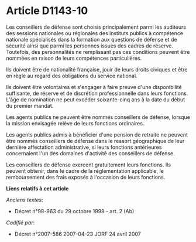 # Article D1143-10

Les conseillers de défense sont choisis principalement parmi les auditeurs des sessions nationales ou régionales des
instituts publics à compétence nationale spécialisés dans la formation aux questions de défense et de sécurité ainsi que
parmi les personnes issues des cadres de réserve. Toutefois, des personnalités ne remplissant pas ces conditions peuvent être
nommées en raison de leurs compétences particulières.

Ils doivent être de nationalité française, jouir de leurs droits civiques et être en règle au regard des obligations du
service national.

Ils doivent être volontaires et s'engager à faire preuve d'une disponibilité suffisante, de réserve et de discrétion
professionnelle dans leurs fonctions. L'âge de nomination ne peut excéder soixante-cinq ans à la date du début du premier
mandat.

Les agents publics ne peuvent être nommés conseillers de défense, lorsque la mission envisagée relève de leurs fonctions
ordinaires.

Les agents publics admis à bénéficier d'une pension de retraite ne peuvent être nommés conseillers de défense dans le ressort
géographique de leur dernière affectation administrative, si leurs fonctions antérieures concernaient l'un des domaines
d'activité des conseillers de défense.

Les conseillers de défense exercent gratuitement leurs fonctions. Ils peuvent obtenir, dans le cadre de la réglementation
applicable, le remboursement des frais exposés à l'occasion de leurs fonctions.

**Liens relatifs à cet article**

_Anciens textes_:

  - Décret n°98-963 du 29 octobre 1998 - art. 2 (Ab)

_Codifié par_:

  - Décret n°2007-586 2007-04-23 JORF 24 avril 2007
